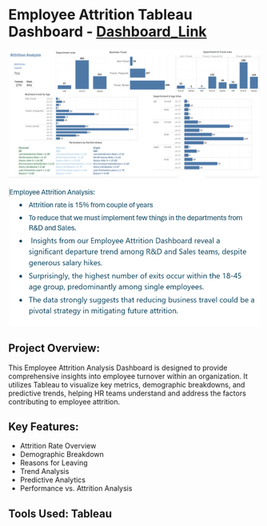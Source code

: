 # Employee Attrition Tableau Dashboard - [Dashboard_Link](https://public.tableau.com/views/EmployeeAttritionAnalysisDashboard_17186491130160/AttritionDashboard?:language=en-US&publish=yes&:sid=&:display_count=n&:origin=viz_share_link)

![Employee attrition Dashboard](Attrition_Analysis.png)
![Employee attrition Dashboard](Analysis.png)

## Project Overview:
This Employee Attrition Analysis Dashboard is designed to provide comprehensive insights into employee turnover within an organization. It utilizes Tableau to visualize key metrics, demographic breakdowns, and predictive trends, helping HR teams understand and address the factors contributing to employee attrition.

## Key Features:
- Attrition Rate Overview
- Demographic Breakdown
- Reasons for Leaving
- Trend Analysis
- Predictive Analytics
- Performance vs. Attrition Analysis

## Tools Used: Tableau

